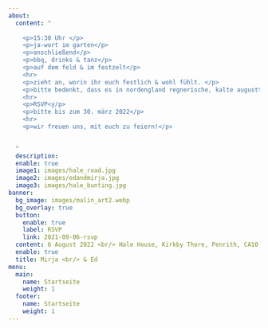 ```yaml
---
about:
  content: "
  
    <p>15:30 Uhr </p>
    <p>ja-wort im garten</p>
    <p>anschließend</p> 
    <p>bbq, drinks & tanz</p>
    <p>auf dem feld & im festzelt</p> 
    <hr>
    <p>zieht an, worin ihr euch festlich & wohl fühlt. </p> 
    <p>bitte bedenkt, dass es in nordengland regnerische, kalte augusttage geben soll, an denen natürlich gilt: es gibt kein schlechtes wetter, sondern nur die falsche kleidung</p>
    <hr>
    <p>RSVP<y/p>
    <p>bitte bis zum 30. märz 2022</p>
    <hr>
    <p>wir freuen uns, mit euch zu feiern!</p>

  
  "
  description: 
  enable: true
  image1: images/hale_road.jpg
  image2: images/edandmirja.jpg
  image3: images/hale_bunting.jpg
banner:
  bg_image: images/malin_art2.webp
  bg_overlay: true
  button:
    enable: true
    label: RSVP
    link: 2021-09-06-rsvp
  content: 6 August 2022 <br/> Hale House, Kirkby Thore, Penrith, CA10 1XS
  enable: true
  title: Mirja <br/> & Ed
menu:
  main:
    name: Startseite
    weight: 1
  footer:
    name: Startseite
    weight: 1
---
```


  